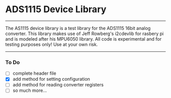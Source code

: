 # ADS1115 Device Library
 
 ---

 The AS1115 device library is a test library for the ADS1115 16bit analog converter.  This library makes use of Jeff Rowberg's i2cdevlib for rasbery pi and is modeled after his MPU6050 library.  All code is experimental and for testing purposes only!  Use at your own risk.  

 ---

 ### To Do

- [ ] complete header file
- [x] add method for setting configuration
- [ ] add method for reading converter registers
- [ ] so much more...
